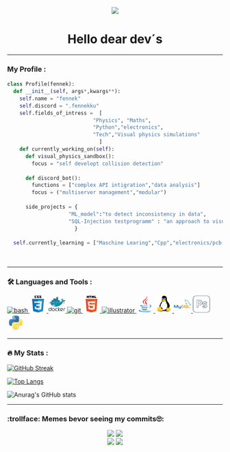 <div id="header" align="center">
  <img src="https://raw.githubusercontent.com/gist/vininjr/d29bb07bdadb41e4b0923bc8fa748b1a/raw/88f20c9d749d756be63f22b09f3c4ac570bc5101/programming.gif" width="400"/>
</div>
<h1 align="center">
  Hello dear dev´s
</h1>

---

### My Profile :

```python
class Profile(fennek):
  def __init__(self, args*,kwargs**):
    self.name = "fennek"
    self.discord = ".fennekku"
    self.fields_of_intress =  [
                            "Physics", "Maths",
                            "Python","electronics",
                            "Tech","Visual physics simulations"
                              ]
    def currently_working_on(self):
      def visual_physics_sandbox():
        focus = "self developt collision detection"

      def discord_bot():
        functions = ["complex API intigration","data analysis"]
        focus = ("multiserver management","modular")

      side_projects = {
                    "ML_model":"to detect inconsistency in data",
                    "SQL-Injection testprogramm" : "an approach to visualize the elements of an SQL-Injection attack"
                      }
  
  self.currently_learning = ["Maschine Learing","Cpp","electronics/pcb´s","Server administation(Type 1 Hypervisors,Docker)]
        
              
```
---

### :hammer_and_wrench: Languages and Tools :

<p align="left"> <a href="https://www.youtube.com/watch?v=xvFZjo5PgG0" target="_blank" rel="noreferrer"> <img src="https://www.vectorlogo.zone/logos/gnu_bash/gnu_bash-icon.svg" alt="bash" width="40" height="40"/> </a> <a href="https://www.w3schools.com/css/" target="_blank" rel="noreferrer"> <img src="https://raw.githubusercontent.com/devicons/devicon/master/icons/css3/css3-original-wordmark.svg" alt="css3" width="40" height="40"/> </a> <a href="https://www.docker.com/" target="_blank" rel="noreferrer"> <img src="https://raw.githubusercontent.com/devicons/devicon/master/icons/docker/docker-original-wordmark.svg" alt="docker" width="40" height="40"/> </a> <a href="https://git-scm.com/" target="_blank" rel="noreferrer"> <img src="https://www.vectorlogo.zone/logos/git-scm/git-scm-icon.svg" alt="git" width="40" height="40"/> </a> <a href="https://www.w3.org/html/" target="_blank" rel="noreferrer"> <img src="https://raw.githubusercontent.com/devicons/devicon/master/icons/html5/html5-original-wordmark.svg" alt="html5" width="40" height="40"/> </a> <a href="https://www.adobe.com/in/products/illustrator.html" target="_blank" rel="noreferrer"> <img src="https://www.vectorlogo.zone/logos/adobe_illustrator/adobe_illustrator-icon.svg" alt="illustrator" width="40" height="40"/> </a> <a href="https://www.java.com" target="_blank" rel="noreferrer"> <img src="https://raw.githubusercontent.com/devicons/devicon/master/icons/java/java-original.svg" alt="java" width="40" height="40"/> </a> <a href="https://www.linux.org/" target="_blank" rel="noreferrer"> <img src="https://raw.githubusercontent.com/devicons/devicon/master/icons/linux/linux-original.svg" alt="linux" width="40" height="40"/> </a> <a href="https://www.mysql.com/" target="_blank" rel="noreferrer"> <img src="https://raw.githubusercontent.com/devicons/devicon/master/icons/mysql/mysql-original-wordmark.svg" alt="mysql" width="40" height="40"/> </a> <a href="https://www.photoshop.com/en" target="_blank" rel="noreferrer"> <img src="https://raw.githubusercontent.com/devicons/devicon/master/icons/photoshop/photoshop-line.svg" alt="photoshop" width="40" height="40"/> </a> <a href="https://www.python.org" target="_blank" rel="noreferrer"> <img src="https://raw.githubusercontent.com/devicons/devicon/master/icons/python/python-original.svg" alt="python" width="40" height="40"/> </a> </p>

---

### :fire: My Stats :
[![GitHub Streak](http://github-readme-streak-stats.herokuapp.com?user=fennekdev&theme=dark&background=141415)](https://git.io/streak-stats)

[![Top Langs](https://github-readme-stats.vercel.app/api/top-langs/?username=fennekdev&theme=dark)](https://github.com/anuraghazra/github-readme-stats)

![Anurag's GitHub stats](https://github-readme-stats.vercel.app/api?username=fennekdev&show_icons=true&theme=dark)

---

### :trollface: Memes bevor seeing my commits🙄:



<div id="header" align="center">
  <img src="https://res.cloudinary.com/practicaldev/image/fetch/s--Q4hobX7O--/c_limit%2Cf_auto%2Cfl_progressive%2Cq_auto%2Cw_880/https://i.redd.it/m41loixjno811.jpg" width="400"/>
    <img src="https://res.cloudinary.com/practicaldev/image/fetch/s--cZAp2h-m--/c_limit%2Cf_auto%2Cfl_progressive%2Cq_auto%2Cw_800/https://dev-to-uploads.s3.amazonaws.com/uploads/articles/bivaw0mcvv0f5nlotc4l.png" width="400"/>


</div>

<div id="header" align="center">
  <img src="https://res.cloudinary.com/practicaldev/image/fetch/s--OASFHA8B--/c_limit%2Cf_auto%2Cfl_progressive%2Cq_auto%2Cw_800/https://dev-to-uploads.s3.amazonaws.com/uploads/articles/i4llylo2kcbdrw0375ay.png" width="400"/>
    <img src="https://res.cloudinary.com/practicaldev/image/fetch/s--jB45qLyj--/c_limit%2Cf_auto%2Cfl_progressive%2Cq_auto%2Cw_880/https://dev-to-uploads.s3.amazonaws.com/uploads/articles/rho5ghbemr6lamcdqo3q.jpg" width="400"/>


</div>
<!---
fennekdev/fennekdev is a ✨ special ✨ repository because its `README.md` (this file) appears on your GitHub profile.
You can click the Preview link to take a look at your changes.
--->
